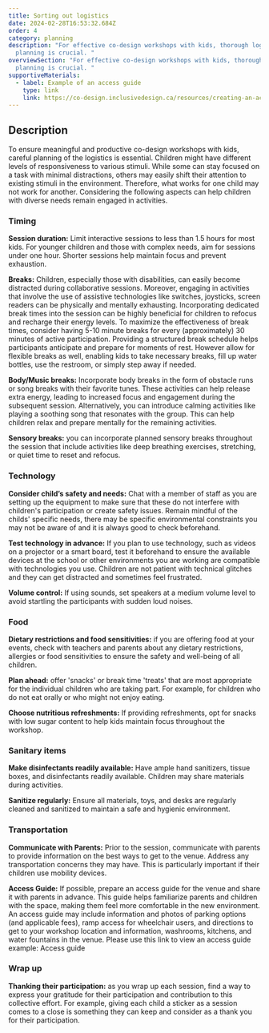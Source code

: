 ```yaml
---
title: Sorting out logistics
date: 2024-02-28T16:53:32.684Z
order: 4
category: planning
description: "For effective co-design workshops with kids, thorough logistics
  planning is crucial. "
overviewSection: "For effective co-design workshops with kids, thorough logistics
  planning is crucial. "
supportiveMaterials:
  - label: Example of an access guide
    type: link
    link: https://co-design.inclusivedesign.ca/resources/creating-an-access-guide/
---
```

## Description

To ensure meaningful and productive co-design workshops with kids, careful planning of the logistics is essential. Children might have different levels of responsiveness to various stimuli. While some can stay focused on a task with minimal distractions, others may easily shift their attention to existing stimuli in the environment. Therefore, what works for one child may not work for another. Considering the following aspects can help children with diverse needs remain engaged in activities.

### Timing

**Session duration:** Limit interactive sessions to less than 1.5 hours for most kids. For younger children and those with complex needs, aim for sessions under one hour. Shorter sessions help maintain focus and prevent exhaustion.

**Breaks:** Children, especially those with disabilities, can easily become distracted during collaborative sessions. Moreover, engaging in activities that involve the use of assistive technologies like switches, joysticks, screen readers can be physically and mentally exhausting. Incorporating dedicated break times into the session can be highly beneficial for children to refocus and recharge their energy levels. To maximize the effectiveness of break times, consider having 5-10 minute breaks for every (approximately) 30 minutes of active participation. Providing a structured break schedule helps participants anticipate and prepare for moments of rest. However allow for flexible breaks as well, enabling kids to take necessary breaks, fill up water bottles, use the restroom, or simply step away if needed. 

**Body/Music breaks:** Incorporate body breaks in the form of obstacle runs or song breaks with their favorite tunes. These activities can help release extra energy, leading to increased focus and engagement during the subsequent session. Alternatively, you can introduce calming activities like playing a soothing song that resonates with the group. This can help children relax and prepare mentally for the remaining activities.

**Sensory breaks:** you can incorporate planned sensory breaks throughout the session that include activities like deep breathing exercises, stretching, or quiet time to reset and refocus.

### Technology

**Consider child’s safety and needs:** Chat with a member of staff as you are setting up the equipment to make sure that these do not interfere with children's participation or create safety issues. Remain mindful of the childs' specific needs, there may be specific environmental constraints you may not be aware of and it is always good to check beforehand.

**Test technology in advance:** If you plan to use technology, such as videos on a projector or a smart board, test it beforehand to ensure the available devices at the school or other environments you are working are compatible with technologies you use.  Children are not patient with technical glitches and they can get distracted and sometimes feel frustrated. 

**Volume control:** If using sounds, set speakers at a medium volume level to avoid startling the participants with sudden loud noises.

### Food

**Dietary restrictions and food sensitivities:** if you are offering food at your events, check with teachers and parents about any dietary restrictions, allergies or food sensitivities to ensure the safety and well-being of all children.

**Plan ahead:** offer 'snacks' or break time 'treats' that are most appropriate for the individual children who are taking part. For example, for children who do not eat orally or who might not enjoy eating.

**Choose nutritious refreshments:** If providing refreshments, opt for snacks with low sugar content to help kids maintain focus throughout the workshop.

### Sanitary items

**Make disinfectants readily available:** Have ample hand sanitizers, tissue boxes, and disinfectants readily available. Children may share materials during activities.

**Sanitize regularly:** Ensure all materials, toys, and desks are regularly cleaned and sanitized to maintain a safe and hygienic environment.

### Transportation

**Communicate with Parents:** Prior to the session, communicate with parents to provide information on the best ways to get to the venue. Address any transportation concerns they may have. This is particularly important if their children use mobility devices.

**Access Guide:** If possible, prepare an access guide for the venue and share it with parents in advance. This guide helps familiarize parents and children with the space, making them feel more comfortable in the new environment. An access guide may include information and photos of parking options (and applicable fees), ramp access for wheelchair users, and directions to get to your workshop location and information, washrooms, kitchens, and water fountains in the venue. Please use this link to view an access guide example: Access guide

### Wrap up

**Thanking their participation:** as you wrap up each session, find a way to express your gratitude for their participation and contribution to this collective effort. For example, giving each child a sticker as a session comes to a close is something they can keep and consider as a thank you for their participation.
